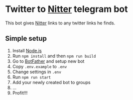 # Twitter to [Nitter](https://github.com/zedeus/nitter) telegram bot

This bot gives [Nitter](https://github.com/zedeus/nitter) links to any twitter links he finds.

## Simple setup

1. Install [Node.js](https://nodejs.org/)
2. Run `npm install` and then `npm run build`
3. Go to [BotFather](https://t.me/BotFather) and setup new bot
4. Copy `.env.example` to `.env`
5. Change settings in `.env`
6. Run `npm run start`
7. Add your newly created bot to groups
8. ...
9. Profit!!!
